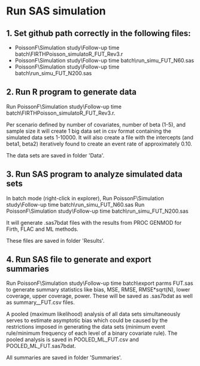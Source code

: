 # Run SAS simulation

## 1. Set github path correctly in the following files:

* PoissonF\Simulation study\Follow-up time batch\FIRTHPoisson_simulatoR_FUT_Rev3.r
* PoissonF\Simulation study\Follow-up time batch\run_simu_FUT_N60.sas
* PoissonF\Simulation study\Follow-up time batch\run_simu_FUT_N200.sas

## 2. Run R program to generate data

Run PoissonF\Simulation study\Follow-up time batch\FIRTHPoisson_simulatoR_FUT_Rev3.r. 

Per scenario defined by number of covariates, number of beta (1-5), and sample size it will create 1 big data set in csv format containing the simulated data sets 1-10000.
It will also create a file with the intercepts (and beta1, beta2) iteratively found to create an event rate of approximately 0.10.

The data sets are saved in folder 'Data'. 

## 3. Run SAS program to analyze simulated data sets

In batch mode (right-click in explorer),
Run PoissonF\Simulation study\Follow-up time batch\run_simu_FUT_N60.sas
Run PoissonF\Simulation study\Follow-up time batch\run_simu_FUT_N200.sas

It will generate .sas7bdat files with the results from PROC GENMOD for Firth, FLAC and ML methods.

These files are saved in folder 'Results'.

## 4. Run SAS file to generate and export summaries

Run PoissonF\Simulation study\Follow-up time batch\export parms FUT.sas 
to generate summary statistics like 
bias, MSE, RMSE, RMSE*sqrt(N), lower coverage, upper coverage, power. 
These will be saved as .sas7bdat as well as summary_<Method>_FUT.csv files.

A pooled (maximum likelihood) analysis of all data sets simultaneously serves to estimate asymptotic bias which could be caused by the restrictions
imposed in generating the data sets (minimum event rule/minimum frequency of each level of a binary covariate rule).
The pooled analysis is saved in POOLED_ML_FUT.csv and POOLED_ML_FUT.sas7bdat.

All summaries are saved in folder 'Summaries'.
